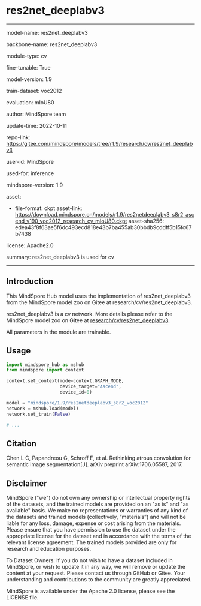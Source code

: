 # res2net_deeplabv3

---

model-name: res2net_deeplabv3

backbone-name: res2net_deeplabv3

module-type: cv

fine-tunable: True

model-version: 1.9

train-dataset: voc2012

evaluation: mIoU80

author: MindSpore team

update-time: 2022-10-11

repo-link: <https://gitee.com/mindspore/models/tree/r1.9/research/cv/res2net_deeplabv3>

user-id: MindSpore

used-for: inference

mindspore-version: 1.9

asset:

-
    file-format: ckpt
    asset-link: <https://download.mindspore.cn/models/r1.9/res2netdeeplabv3_s8r2_ascend_v190_voc2012_research_cv_mIoU80.ckpt>
    asset-sha256: edea43f8f63ae5f6dc493ecd818e43b7ba455ab30bbdb9cddff5b15fc67b7438

license: Apache2.0

summary: res2net_deeplabv3 is used for cv

---

## Introduction

This MindSpore Hub model uses the implementation of res2net_deeplabv3 from the MindSpore model zoo on Gitee at research/cv/res2net_deeplabv3.

res2net_deeplabv3 is a cv network. More details please refer to the MindSpore model zoo on Gitee at [research/cv/res2net_deeplabv3](https://gitee.com/mindspore/models/blob/r1.9/research/cv/res2net_deeplabv3/README.md).

All parameters in the module are trainable.

## Usage

```python
import mindspore_hub as mshub
from mindspore import context

context.set_context(mode=context.GRAPH_MODE,
                    device_target="Ascend",
                    device_id=0)

model = "mindspore/1.9/res2netdeeplabv3_s8r2_voc2012"
network = mshub.load(model)
network.set_train(False)

# ...
```

## Citation

Chen L C, Papandreou G, Schroff F, et al. Rethinking atrous convolution for semantic image segmentation[J]. arXiv preprint arXiv:1706.05587, 2017.

## Disclaimer

MindSpore ("we") do not own any ownership or intellectual property rights of the datasets, and the trained models are provided on an "as is" and "as available" basis. We make no representations or warranties of any kind of the datasets and trained models (collectively, “materials”) and will not be liable for any loss, damage, expense or cost arising from the materials. Please ensure that you have permission to use the dataset under the appropriate license for the dataset and in accordance with the terms of the relevant license agreement. The trained models provided are only for research and education purposes.

To Dataset Owners: If you do not wish to have a dataset included in MindSpore, or wish to update it in any way, we will remove or update the content at your request. Please contact us through GitHub or Gitee. Your understanding and contributions to the community are greatly appreciated.

MindSpore is available under the Apache 2.0 license, please see the LICENSE file.
